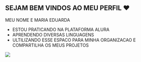 ## SEJAM BEM VINDOS AO MEU PERFIL  ❤️

MEU NOME E MARIA EDUARDA

- ESTOU PRATICANDO NA PLATAFORMA ALURA
- APRENDENDO DIVERSAS LINGUAGENS
- ULTILIZANDO ESSE ESPACO PARA MINHA ORGANIZACAO E COMPARTILHA OS MEUS PROJETOS 




![](![image]https://github.com/maduzinha709/maduzinha709/assets/173401164/548dd627-30be-4a37-945c-fb862978ffd6
)


